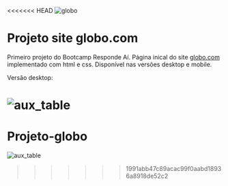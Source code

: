 <<<<<<< HEAD
![globo](https://i.imgur.com/gjbBK6L.png)

# Projeto site globo.com

Primeiro projeto do Bootcamp Responde Aí. Página inical do site [globo.com](https://www.globo.com/) implementado com html e css. Disponível nas versões desktop e mobile.

Versão desktop:

![aux_table](https://i.imgur.com/1z9No0F.png)
=======
# Projeto-globo

![aux_table]([img]https://i.imgur.com/2kYGZVu.png)
>>>>>>> 1991abb47c89acac99f0aabd18936a8918de52c2
